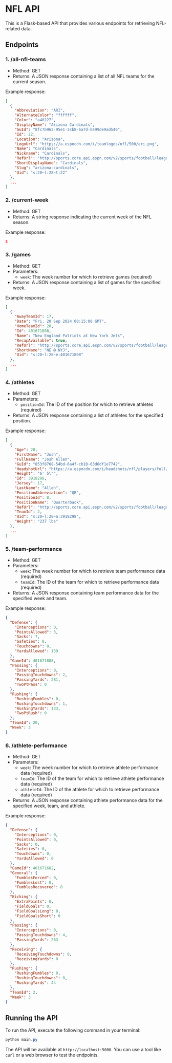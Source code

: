 # NFL API

This is a Flask-based API that provides various endpoints for retrieving NFL-related data.

## Endpoints

### 1. /all-nfl-teams

* Method: GET
* Returns: A JSON response containing a list of all NFL teams for the current season.

Example response:

```json
[
  {
    "Abbreviation": "ARI",
    "AlternateColor": "ffffff",
    "Color": "a40227",
    "DisplayName": "Arizona Cardinals",
    "GuId": "8fc7b962-95e1-3cb8-6a7d-b499de9ad546",
    "Id": 22,
    "Location": "Arizona",
    "LogoUrl": "https://a.espncdn.com/i/teamlogos/nfl/500/ari.png",
    "Name": "Cardinals",
    "Nickname": "Cardinals",
    "RefUrl": "http://sports.core.api.espn.com/v2/sports/football/leagues/nfl/seasons/2024/teams/22?lang=en&region=us",
    "ShortDisplayName": "Cardinals",
    "Slug": "arizona-cardinals",
    "Uid": "s:20~l:28~t:22"
  },
  ...
]
```

### 2. /current-week

* Method: GET
* Returns: A string response indicating the current week of the NFL season.

Example response:

```json
5
```

### 3. /games

* Method: GET
* Parameters:
    * `week`: The week number for which to retrieve games (required)
* Returns: A JSON response containing a list of games for the specified week.

Example response:

```json
[
  {
    "AwayTeamId": 17,
    "Date": "Fri, 20 Sep 2024 00:15:00 GMT",
    "HomeTeamId": 20,
    "Id": 401671808,
    "Name": "New England Patriots at New York Jets",
    "RecapAvailable": true,
    "RefUrl": "http://sports.core.api.espn.com/v2/sports/football/leagues/nfl/events/401671808?lang=en&region=us",
    "ShortName": "NE @ NYJ",
    "Uid": "s:20~l:28~e:401671808"
  },
  ...
]
```

### 4. /athletes

* Method: GET
* Parameters:
    * `positionId`: The ID of the position for which to retrieve athletes (required)
* Returns: A JSON response containing a list of athletes for the specified position.

Example response:

```json
[
  {
    "Age": 28,
    "FirstName": "Josh",
    "FullName": "Josh Allen",
    "GuId": "853f8768-54bd-6a4f-cb10-63d6df1e7742",
    "HeadshotUrl": "https://a.espncdn.com/i/headshots/nfl/players/full/3918298.png",
    "Height": "6' 5\"",
    "Id": 3918298,
    "Jersey": 17,
    "LastName": "Allen",
    "PositionAbbreviation": "QB",
    "PositionId": 8,
    "PositionName": "Quarterback",
    "RefUrl": "http://sports.core.api.espn.com/v2/sports/football/leagues/nfl/seasons/2024/athletes/3918298?lang=en&region=us",
    "TeamId": 2,
    "Uid": "s:20~l:28~a:3918298",
    "Weight": "237 lbs"
  },
  ...
]
```

### 5. /team-performance

* Method: GET
* Parameters:
    * `week`: The week number for which to retrieve team performance data (required)
    * `teamId`: The ID of the team for which to retrieve performance data (required)
* Returns: A JSON response containing team performance data for the specified week and team.

Example response:

```json
{
  "Defense": {
    "Interceptions": 0,
    "PointsAllowed": 3,
    "Sacks": 7,
    "Safeties": 0,
    "Touchdowns": 0,
    "YardsAllowed": 139
  },
  "GameId": 401671808,
  "Passing": {
    "Interceptions": 0,
    "PassingTouchdowns": 2,
    "PassingYards": 281,
    "TwoPtPass": 0
  },
  "Rushing": {
    "RushingFumbles": 0,
    "RushingTouchdowns": 1,
    "RushingYards": 133,
    "TwoPtRush": 0
  },
  "TeamId": 20,
  "Week": 3
}
```

### 6. /athlete-performance

* Method: GET
* Parameters:
    * `week`: The week number for which to retrieve athlete performance data (required)
    * `teamId`: The ID of the team for which to retrieve athlete performance data (required)
    * `athleteId`: The ID of the athlete for which to retrieve performance data (required)
* Returns: A JSON response containing athlete performance data for the specified week, team, and athlete.

Example response:

```json
{
  "Defense": {
    "Interceptions": 0,
    "PointsAllowed": 0,
    "Sacks": 0,
    "Safeties": 0,
    "Touchdowns": 0,
    "YardsAllowed": 0
  },
  "GameId": 401671682,
  "General": {
    "FumblesForced": 0,
    "FumblesLost": 0,
    "FumblesRecovered": 0
  },
  "Kicking": {
    "ExtraPoints": 0,
    "FieldGoals": 0,
    "FieldGoalsLong": 0,
    "FieldGoalsShort": 0
  },
  "Passing": {
    "Interceptions": 0,
    "PassingTouchdowns": 4,
    "PassingYards": 263
  },
  "Receiving": {
    "ReceivingTouchdowns": 0,
    "ReceivingYards": 0
  },
  "Rushing": {
    "RushingFumbles": 0,
    "RushingTouchdowns": 0,
    "RushingYards": 44
  },
  "TeamId": 2,
  "Week": 3
}
```

## Running the API

To run the API, execute the following command in your terminal:

```powershell
python main.py
```

The API will be available at `http://localhost:5000`. You can use a tool like `curl` or a web browser to test the
endpoints.